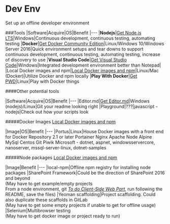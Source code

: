 # Dev Env
Set up an offline developer environment

###Tools
|Software|Acquire|OS|Benefit
|---
|**Nodejs**|[Get Node.js LTS](https://nodejs.org)|Windows|Continuous development, continuous testing, automating testing
|**Docker**|[Get Docker Community Edition](https://www.docker.com/community-edition)|Linux/Windows 10/Windows Server 2016|Quick environment setups and tear downs to support continuous development,  continuous testing, automating testing, increase of discovery to use
|**Visual Studio Code**|[Get Visual Studio Code](https://code.visualstudio.com/download)|Windows|Integrated development environment better than Notepad|
|Local Docker images and npm|[Local Docker images and npm](https://github.com/JDelemar/link)|Linux/Mac (Docker)|Utilize Docker and npm locally
|**Play With Docker**|[Get PWD](https://github.com/play-with-docker/play-with-docker/archive/master.zip)|Linux|Play with Docker things

####Other potential tools

|Software|Acquire|OS|Benefit
|---
|Editor.md|[Get Editor.md](https://github.com/pandao/editor.md/archive/master.zip)|Windows (nodejs)/Linux|Git your readme looking right
|Playground|???|javascript - nodejs|Check out how your scripts look

#####Docker Images
[Local Docker images and npm](https://github.com/JDelemar/link)

|Image|OS|Benefit
|---
|Portus|Linux|House Docker images with a front end for Docker Repository 2.1 or later
Portainer
Nginx
Apache
Node
Alpine
MySql
Centos
Git
Piwik
Microsoft - dotnet, aspnet, windowsservercore, nanoserver, mssql-server-linux, dotnet-samples

#####Node packages
[Local Docker images and npm](https://github.com/JDelemar/link)

|Image|Benefit
|---
|local-npm|Offline npm registry for installing node packages
|SharePoint Framework|Could be the direction of SharePoint 2016 and beyond<br/>(May have to get example/empty projects<br/>From a node environment, git [_To do Client-Side Web Part_](https://github.com/waldekmastykarz/spfx-angular-ts-todo), run following the README, save the files)
|Yeoman scaffolding|Project scaffolding. Could also duplicate these scaffolds in GitLab<br/>(May have to get some empty projects if unable to get for offline usage)
|Selenium|Multibrowser testing<br/>(May have to get docker image or project ready to run)